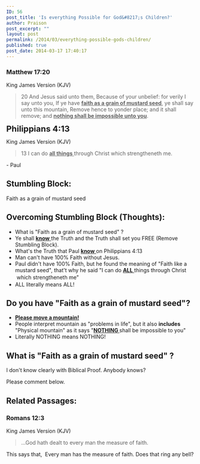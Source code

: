 ```yaml
---
ID: 56
post_title: 'Is everything Possible for God&#8217;s Children?'
author: Praison
post_excerpt: ""
layout: post
permalink: /2014/03/everything-possible-gods-children/
published: true
post_date: 2014-03-17 17:40:17
---
```

<div>
<h3>Matthew 17:20</h3>
King James Version (KJV)

</div>
<div>
<blockquote>20 And Jesus said unto them, Because of your unbelief: for verily I say unto you, If ye have <span style="text-decoration: underline;"><strong>faith as a grain of mustard seed</strong></span>, ye shall say unto this mountain, Remove hence to yonder place; and it shall remove; and <span style="text-decoration: underline;"><strong>nothing shall be impossible unto you</strong></span>.</blockquote>
<span style="font-size: 22px; font-weight: bold; line-height: 1.0909090909;">Philippians 4:13</span>
<div>

King James Version (KJV)

</div>
<div>
<blockquote>13 I can do <span style="text-decoration: underline;"><strong>all things</strong> </span>through Christ which strengtheneth me.</blockquote>
- Paul

</div>
<h2>Stumbling Block:</h2>
Faith as a grain of mustard seed
<h2>Overcoming Stumbling Block (Thoughts):</h2>
<ul>
	<li>What is "Faith as a grain of mustard seed" ?</li>
	<li>Ye shall <span style="text-decoration: underline;"><strong>know</strong> </span>the Truth and the Truth shall set you FREE (Remove Stumbling Block).</li>
	<li>What's the Truth that Paul <span style="text-decoration: underline;"><strong>know</strong> </span>on Philippians 4:13</li>
	<li>Man can't have 100% Faith without Jesus.</li>
	<li>Paul didn't have 100% Faith, but he found the meaning of "Faith like a mustard seed", that't why he said "I can do <span style="text-decoration: underline;"><strong>ALL</strong> </span>things through Christ  which strengtheneth me"<span style="line-height: 1.5;"> </span></li>
	<li>ALL literally means ALL!</li>
</ul>
<h2>Do you have "Faith as a grain of mustard seed"?</h2>
<ul>
	<li><span style="text-decoration: underline;"><strong>Please move a mountain!</strong></span></li>
	<li>People interpret mountain as "problems in life", but it also <strong>includes</strong> "Physical mountain" as it says "<span style="text-decoration: underline;"><strong>NOTHING </strong></span>shall be impossible to you"</li>
	<li>Literally NOTHING means NOTHING!</li>
</ul>
<h2>What is "Faith as a grain of mustard seed" ?</h2>
I don't know clearly with Biblical Proof. Anybody knows?

Please comment below.
<h2>Related Passages:</h2>
<h3>Romans 12:3</h3>
King James Version (KJV)
<blockquote>...God hath dealt to every man the measure of faith.</blockquote>
This says that,  Every man has the measure of faith. Does that ring any bell?
<h2><span style="font-size: 16px; font-weight: 400; line-height: 1.5;"> </span></h2>
<div></div>
</div>